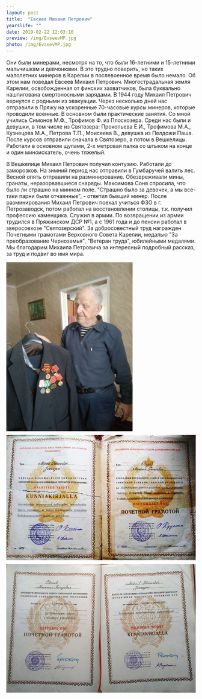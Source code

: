 ```yaml
---
layout: post
title:  "Евсеев Михаил Петрович"
yearslife: ""
date: 2019-02-22 12:03:10
preview: /img/EvseevMP.jpg
photo: /img/EvseevMP.jpg
---
```


Они были минерами, несмотря на то, что были 16-летними и 15-летними мальчишкам и девчонками. В это трудно поверить, но таких малолетних минеров в Карелии в послевоенное время было немало. Об этом нам поведал Евсеев Михаил Петрович. Многострадальная земля Карелии, освобожденная от финских захватчиков, была буквально нашпигована смертоносными зарядами. В 1944 году Михаил Петрович вернулся с родными из эвакуации. Через несколько дней нас отправили в Пряжу на ускоренные 70-часовые курсы минеров, которые проводили военные. В основном были практические занятия. Со мной учились Симонов М.Ф., Трофимов Ф. из Плоскозера. Среди нас были и девушки, в том числе из Святозера: Прокопьева Е.И., Трофимова М.А., Кузнецова М.А., Петрова Т.П., Моисеева В., девушка из Пелдожи Паша. После курсов отправили сначала в Святозеро, а потом в Вешкелицы. Работали в основном щупами, 2-х метровая палка со штыком на конце и один миноискатель, очень тяжелый.

В Вешкелице Михаил Петрович получил контузию. Работали до заморозков. На зимний период нас отправили в Гумбаручей валить лес. Весной опять отправили на разминирование. Обезвреживали мины, гранаты, неразорвавшиеся снаряды. Максимова Соня спросила, что было ли страшно на минном поле. "Страшно было за девочек, а мы все-таки парни были отчаянные", - ответил бывший минер. После разминирования Михаил Петрович поехал учиться ФЗО в г. Петрозаводск, потом работал на восстановлении столицы, т.к. получил профессию каменщика. Служил в армии. По возвращении из армии трудился в Пряжинском ДСР №1, а с 1961 года и до пенсии работал в зверосовхозе "Святозерский". За добросовестный труд награжден Почетными грамотами Верховного Совета Карелии, медалью "За преобразование Черноземья", "Ветеран труда", юбилейными медалями. Мы благодарим Михаила Петровича за интересный подробный рассказ, за труд и подвиг во имя мира.

[<img src="/img/MPEvseev.jpg#thumbnail" alt="Евсеев Михаил Петрович" title="Евсеев Михаил Петрович" style="float: left; margin-right: 10px; margin-bottom: 10px;">](/img/MPEvseev.jpg#thumbnail)

[<img src="/img/PGramota1.jpg#thumbnail" alt="Почетная грамота" title="Почетная грамота" style="float: left; margin-right: 10px; margin-bottom: 10px;">](/img/PGramota1.jpg#thumbnail)

[<img src="/img/PGramota2.jpg#thumbnail" alt="Почетная грамота" title="Почетная грамота"  style="clear: both;">](/img/PGramota2.jpg#thumbnail)
